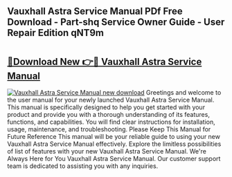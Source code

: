 ## Vauxhall Astra Service Manual PDf Free Download - Part-shq Service Owner Guide - User Repair Edition qNT9m

# <h2><a href="http://cf20365.oget.top/?id=Vauxhall+Astra+Service+Manual">🔗Download New 👉🔴 Vauxhall Astra Service Manual</a></h2>

[![Vauxhall Astra Service Manual new download](https://i.imgur.com/5g1atiW.png)](http://cf20365.oget.top/?id=Vauxhall+Astra+Service+Manual)
Greetings and welcome to the user manual for your newly launched Vauxhall Astra Service Manual. This manual is specifically designed to help you get started with your product and provide you with a thorough understanding of its features, functions, and capabilities. You will find clear instructions for installation, usage, maintenance, and troubleshooting. Please Keep This Manual for Future Reference This manual will be your reliable guide to using your new Vauxhall Astra Service Manual effectively. Explore the limitless possibilities of list of features with your new Vauxhall Astra Service Manual. We're Always Here for You Vauxhall Astra Service Manual. Our customer support team is dedicated to assisting you with any inquiries.
